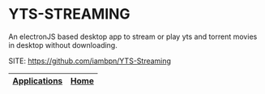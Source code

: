 # YTS-STREAMING

 An electronJS based desktop app to stream or play yts and torrent 
 movies in desktop without downloading. 

 SITE: https://github.com/iambpn/YTS-Streaming

 | [Applications](https://portable-linux-apps.github.io/apps.html) | [Home](https://portable-linux-apps.github.io)
 | --- | --- |
